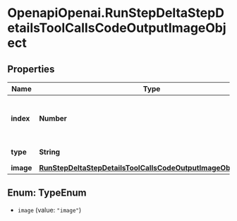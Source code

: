 # OpenapiOpenai.RunStepDeltaStepDetailsToolCallsCodeOutputImageObject

## Properties

Name | Type | Description | Notes
------------ | ------------- | ------------- | -------------
**index** | **Number** | The index of the output in the outputs array. | 
**type** | **String** | Always &#x60;image&#x60;. | 
**image** | [**RunStepDeltaStepDetailsToolCallsCodeOutputImageObjectImage**](RunStepDeltaStepDetailsToolCallsCodeOutputImageObjectImage.md) |  | [optional] 



## Enum: TypeEnum


* `image` (value: `"image"`)





